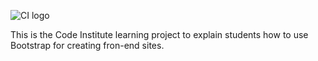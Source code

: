 ![CI logo](https://codeinstitute.s3.amazonaws.com/fullstack/ci_logo_small.png)


This is the Code Institute learning project to explain students how to use Bootstrap for creating fron-end sites. 